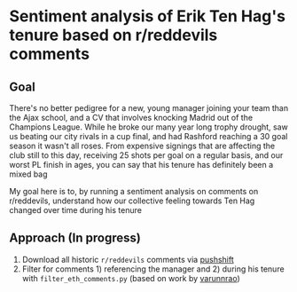 # Sentiment analysis of Erik Ten Hag's tenure based on r/reddevils comments

## Goal
There's no better pedigree for a new, young manager joining your team than the Ajax school, and a CV that involves knocking Madrid out of the Champions League. While he broke our many year long trophy drought, saw us beating our city rivals in a cup final, and had Rashford reaching a 30 goal season it wasn't all roses. From expensive signings that are affecting the club still to this day, receiving 25 shots per goal on a regular basis, and our worst PL finish in ages, you can say that his tenure has definitely been a mixed bag

My goal here is to, by running a sentiment analysis on comments on r/reddevils, understand how our collective feeling towards Ten Hag changed over time during his tenure

## Approach (In progress)
1. Download all historic `r/reddevils` comments via [pushshift]([url](https://www.reddit.com/r/pushshift/))
2. Filter for comments 1) referencing the manager and 2) during his tenure with `filter_eth_comments.py` (based on work by [varunnrao]([url](https://github.com/varunnrao/QuaLLM-Policy)))
